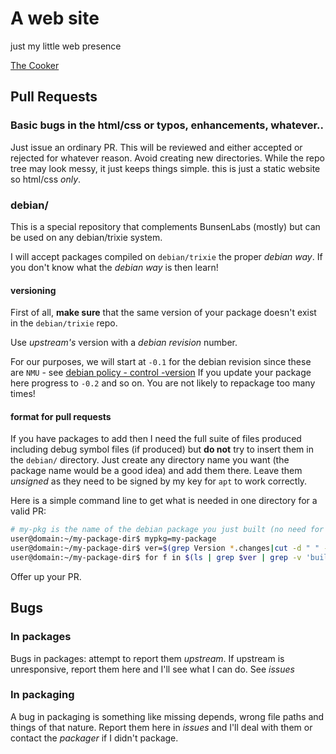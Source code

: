 # A web site

just my little web presence

[The Cooker](https://01micko.github.io)

## Pull Requests

### Basic bugs in the html/css or typos, enhancements, whatever..

Just issue an ordinary PR. This will be reviewed and either accepted or
rejected for whatever reason. Avoid creating new directories. While the
repo tree may look messy, it just keeps things simple. this is just a static
website so html/css *only*.

### debian/

This is a special repository that complements BunsenLabs (mostly) but
can be used on any debian/trixie system.

I will accept packages compiled on `debian/trixie` the proper *debian way*.
If you don't know what the *debian way* is then learn!

#### versioning

First of all, **make sure** that the same version of your package doesn't exist
in the `debian/trixie` repo.

Use _upstream's_ version with a _debian revision_ number.

For our purposes, we will start at `-0.1` for the debian revision since these are
`NMU` - see [debian policy - control -version](https://www.debian.org/doc/debian-policy/ch-controlfields.html#version)
If you update your package here progress to `-0.2` and so on. You are not likely
to repackage too many times!

#### format for pull requests

If you have packages to add then I need the full suite of files produced
including debug symbol files (if produced) but **do not** try to insert
them in the `debian/` directory. Just create any directory name you want
(the package name would be a good idea) and add them there. Leave them
_unsigned_ as they need to be signed by my key for `apt` to work correctly.

Here is a simple command line to get what is needed in one directory for a valid PR:

```sh
# my-pkg is the name of the debian package you just built (no need for version) 
user@domain:~/my-package-dir$ mypkg=my-package
user@domain:~/my-package-dir$ ver=$(grep Version *.changes|cut -d " " -f2)
user@domain:~/my-package-dir$ for f in $(ls | grep $ver | grep -v 'build') *orig*tar*; do cp $f ${mypkg}/;done
```

Offer up your PR.

## Bugs

### In packages

Bugs in packages: attempt to report them *upstream*. If upstream is unresponsive,
report them here and I'll see what I can do. See *issues*

### In packaging

A bug in packaging is something like missing depends, wrong file paths
and things of that nature. Report them here in *issues* and I'll deal
with them or contact the *packager* if I didn't package.
